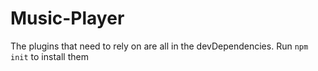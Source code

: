 # Music-Player

The plugins that need to rely on are all in the devDependencies.
Run `npm init` to install them 
 
